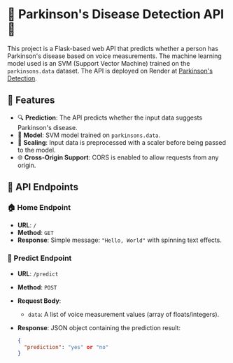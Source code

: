 # 🎤 Parkinson's Disease Detection API 🚀

This project is a Flask-based web API that predicts whether a person has Parkinson's disease based on voice measurements. The machine learning model used is an SVM (Support Vector Machine) trained on the `parkinsons.data` dataset. The API is deployed on Render at [Parkinson's Detection](https://parkinsons-detection-avxi.onrender.com). 

## 🌟 Features
- 🔍 **Prediction**: The API predicts whether the input data suggests Parkinson's disease.
- 🤖 **Model**: SVM model trained on `parkinsons.data`.
- 🔄 **Scaling**: Input data is preprocessed with a scaler before being passed to the model.
- 🌐 **Cross-Origin Support**: CORS is enabled to allow requests from any origin.

## 📡 API Endpoints

### 🏠 Home Endpoint
- **URL**: `/`
- **Method**: `GET`
- **Response**: Simple message: `"Hello, World"` with spinning text effects.

### 🔮 Predict Endpoint
- **URL**: `/predict`
- **Method**: `POST`
- **Request Body**:
  - `data`: A list of voice measurement values (array of floats/integers).

- **Response**: JSON object containing the prediction result:
  ```json
  {
    "prediction": "yes" or "no"
  }
